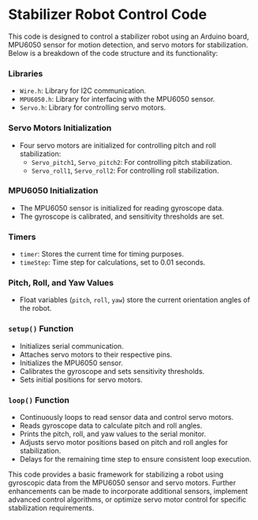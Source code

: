 # Stabilizer Robot Control Code

This code is designed to control a stabilizer robot using an Arduino board, MPU6050 sensor for motion detection, and servo motors for stabilization. Below is a breakdown of the code structure and its functionality:

### Libraries
- `Wire.h`: Library for I2C communication.
- `MPU6050.h`: Library for interfacing with the MPU6050 sensor.
- `Servo.h`: Library for controlling servo motors.

### Servo Motors Initialization
- Four servo motors are initialized for controlling pitch and roll stabilization:
  - `Servo_pitch1`, `Servo_pitch2`: For controlling pitch stabilization.
  - `Servo_roll1`, `Servo_roll2`: For controlling roll stabilization.

### MPU6050 Initialization
- The MPU6050 sensor is initialized for reading gyroscope data.
- The gyroscope is calibrated, and sensitivity thresholds are set.

### Timers
- `timer`: Stores the current time for timing purposes.
- `timeStep`: Time step for calculations, set to 0.01 seconds.

### Pitch, Roll, and Yaw Values
- Float variables (`pitch`, `roll`, `yaw`) store the current orientation angles of the robot.

### `setup()` Function
- Initializes serial communication.
- Attaches servo motors to their respective pins.
- Initializes the MPU6050 sensor.
- Calibrates the gyroscope and sets sensitivity thresholds.
- Sets initial positions for servo motors.

### `loop()` Function
- Continuously loops to read sensor data and control servo motors.
- Reads gyroscope data to calculate pitch and roll angles.
- Prints the pitch, roll, and yaw values to the serial monitor.
- Adjusts servo motor positions based on pitch and roll angles for stabilization.
- Delays for the remaining time step to ensure consistent loop execution.

This code provides a basic framework for stabilizing a robot using gyroscopic data from the MPU6050 sensor and servo motors. Further enhancements can be made to incorporate additional sensors, implement advanced control algorithms, or optimize servo motor control for specific stabilization requirements.
